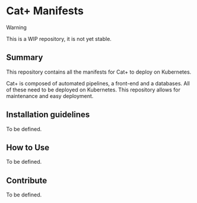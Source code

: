 # Cat+ Manifests

> [!WARNING]
> This is a WIP repository, it is not yet stable.

## Summary

This repository contains all the manifests for Cat+ to deploy on Kubernetes. 

Cat+ is composed of automated pipelines, a front-end and a databases. All of these need to be deployed on Kubernetes. This repository allows for maintenance and easy deployment. 

## Installation guidelines

To be defined.

## How to Use

To be defined.

## Contribute

To be defined.
